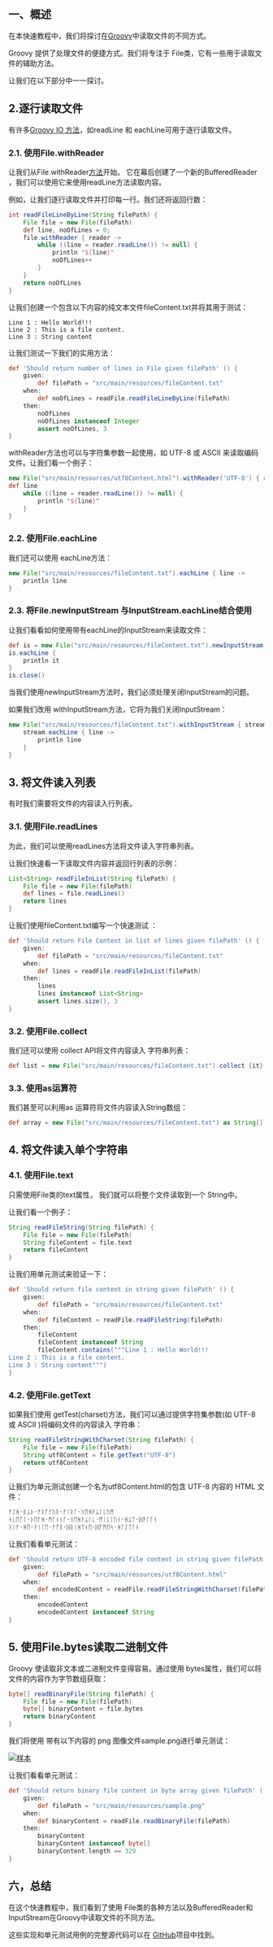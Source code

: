 ## 一、概述

在本快速教程中，我们将探讨在[Groovy](https://www.baeldung.com/groovy-language)中读取文件的不同方式。

Groovy 提供了处理文件的便捷方式。我们将专注于 File类，它有一些用于读取文件的辅助方法。

让我们在以下部分中一一探讨。

## 2.逐行读取文件

有许多[Groovy IO 方法](http://docs.groovy-lang.org/2.4.7/html/gapi/org/codehaus/groovy/runtime/IOGroovyMethods.html)，如readLine 和 eachLine可用于逐行读取文件。

### 2.1. 使用File.withReader

让我们从File.withReader[方法](http://docs.groovy-lang.org/next/html/groovy-jdk/java/io/File.html)开始。 它在幕后创建了一个新的BufferedReader ，我们可以使用它来使用readLine方法读取内容。

例如，让我们逐行读取文件并打印每一行。我们还将返回行数：

```groovy
int readFileLineByLine(String filePath) {
    File file = new File(filePath)
    def line, noOfLines = 0;
    file.withReader { reader ->
        while ((line = reader.readLine()) != null) {
            println "${line}"
            noOfLines++
        }
    }
    return noOfLines
}
```

让我们创建一个包含以下内容的纯文本文件fileContent.txt并将其用于测试：

```plaintext
Line 1 : Hello World!!!
Line 2 : This is a file content.
Line 3 : String content
```

让我们测试一下我们的实用方法：

```groovy
def 'Should return number of lines in File given filePath' () {
    given:
        def filePath = "src/main/resources/fileContent.txt"
    when:
        def noOfLines = readFile.readFileLineByLine(filePath)
    then:
        noOfLines
        noOfLines instanceof Integer
        assert noOfLines, 3
}

```

withReader方法也可以与字符集参数一起使用，如 UTF-8 或 ASCII 来读取编码文件。让我们看一个例子：

```groovy
new File("src/main/resources/utf8Content.html").withReader('UTF-8') { reader ->
def line
    while ((line = reader.readLine()) != null) { 
        println "${line}"
    }
}
```

### 2.2. 使用File.eachLine

我们还可以使用 eachLine方法：

```groovy
new File("src/main/resources/fileContent.txt").eachLine { line ->
    println line
}

```

### 2.3. 将File.newInputStream 与InputStream.eachLine结合使用

让我们看看如何使用带有eachLine的InputStream来读取文件：

```groovy
def is = new File("src/main/resources/fileContent.txt").newInputStream()
is.eachLine { 
    println it
}
is.close()
```

当我们使用newInputStream方法时，我们必须处理关闭InputStream的问题。

如果我们改用 withInputStream方法，它将为我们关闭InputStream：

```groovy
new File("src/main/resources/fileContent.txt").withInputStream { stream ->
    stream.eachLine { line ->
        println line
    }
}
```

## 3. 将文件读入列表

有时我们需要将文件的内容读入行列表。

### 3.1. 使用File.readLines

为此，我们可以使用readLines方法将文件读入字符串列表。

让我们快速看一下读取文件内容并返回行列表的示例：

```groovy
List<String> readFileInList(String filePath) {
    File file = new File(filePath)
    def lines = file.readLines()
    return lines
}
```

让我们使用fileContent.txt编写一个快速测试 ：

```groovy
def 'Should return File Content in list of lines given filePath' () {
    given:
        def filePath = "src/main/resources/fileContent.txt"
    when:
        def lines = readFile.readFileInList(filePath)
    then:
        lines
        lines instanceof List<String>
        assert lines.size(), 3
}
```

### 3.2. 使用File.collect

我们还可以使用 collect API将文件内容读入 字符串列表：

```groovy
def list = new File("src/main/resources/fileContent.txt").collect {it}

```

### 3.3. 使用as运算符

我们甚至可以利用as 运算符将文件内容读入String数组：

```groovy
def array = new File("src/main/resources/fileContent.txt") as String[]
```

## 4. 将文件读入单个字符串

### 4.1. 使用File.text

只需使用File类的text属性， 我们就可以将整个文件读取到一个 String中。

让我们看一个例子：

```groovy
String readFileString(String filePath) {
    File file = new File(filePath)
    String fileContent = file.text
    return fileContent
}

```

让我们用单元测试来验证一下：

```groovy
def 'Should return file content in string given filePath' () {
    given:
        def filePath = "src/main/resources/fileContent.txt"
    when:
        def fileContent = readFile.readFileString(filePath)
    then:
        fileContent
        fileContent instanceof String
        fileContent.contains("""Line 1 : Hello World!!!
Line 2 : This is a file content.
Line 3 : String content""")
}
```

### 4.2. 使用File.getText

如果我们使用 getTest(charset)方法，我们可以通过提供字符集参数(如 UTF-8 或 ASCII )将编码文件的内容读入 字符串：

```groovy
String readFileStringWithCharset(String filePath) {
    File file = new File(filePath)
    String utf8Content = file.getText("UTF-8")
    return utf8Content
}
```

 让我们为单元测试创建一个名为utf8Content.html的包含 UTF-8 内容的 HTML 文件：

```html
ᚠᛇᚻ᛫ᛒᛦᚦ᛫ᚠᚱᚩᚠᚢᚱ᛫ᚠᛁᚱᚪ᛫ᚷᛖᚻᚹᛦᛚᚳᚢᛗ
ᛋᚳᛖᚪᛚ᛫ᚦᛖᚪᚻ᛫ᛗᚪᚾᚾᚪ᛫ᚷᛖᚻᚹᛦᛚᚳ᛫ᛗᛁᚳᛚᚢᚾ᛫ᚻᛦᛏ᛫ᛞᚫᛚᚪᚾ
ᚷᛁᚠ᛫ᚻᛖ᛫ᚹᛁᛚᛖ᛫ᚠᚩᚱ᛫ᛞᚱᛁᚻᛏᚾᛖ᛫ᛞᚩᛗᛖᛋ᛫ᚻᛚᛇᛏᚪᚾ

```

让我们看看单元测试：

```groovy
def 'Should return UTF-8 encoded file content in string given filePath' () {
    given:
        def filePath = "src/main/resources/utf8Content.html"
    when:
        def encodedContent = readFile.readFileStringWithCharset(filePath)
    then:
        encodedContent
        encodedContent instanceof String
}
```

## 5. 使用File.bytes读取二进制文件

Groovy 使读取非文本或二进制文件变得容易。通过使用 bytes属性，我们可以将文件的内容作为字节数组获取：

```groovy
byte[] readBinaryFile(String filePath) {
    File file = new File(filePath)
    byte[] binaryContent = file.bytes
    return binaryContent
}
```

我们将使用 带有以下内容的 png 图像文件sample.png进行单元测试：

[![样本](https://www.baeldung.com/wp-content/uploads/2019/02/sample.png)](https://www.baeldung.com/wp-content/uploads/2019/02/sample.png)

 

让我们看看单元测试：

```groovy
def 'Should return binary file content in byte array given filePath' () {
    given:
        def filePath = "src/main/resources/sample.png"
    when:
        def binaryContent = readFile.readBinaryFile(filePath)
    then:
        binaryContent
        binaryContent instanceof byte[]
        binaryContent.length == 329
}
```

## 六，总结

在这个快速教程中，我们看到了使用 File类的各种方法以及BufferedReader和InputStream在Groovy中读取文件的不同方法。

这些实现和单元测试用例的完整源代码可以在 [GitHub](https://github.com/eugenp/tutorials/tree/master/core-groovy-modules/core-groovy)项目中找到。